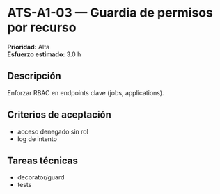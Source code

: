 # ATS-A1-03 — Guardia de permisos por recurso

**Prioridad:** Alta  
**Esfuerzo estimado:** 3.0 h

## Descripción
Enforzar RBAC en endpoints clave (jobs, applications).

## Criterios de aceptación
- acceso denegado sin rol
- log de intento

## Tareas técnicas
- decorator/guard
- tests

